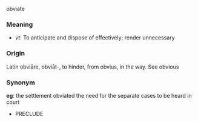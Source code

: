 obviate
### Meaning
+ _vt_: To anticipate and dispose of effectively; render unnecessary

### Origin

Latin obviāre, obviāt-, to hinder, from obvius, in the way. See obvious

### Synonym

__eg__: the settlement obviated the need for the separate cases to be heard in court

+ PRECLUDE


